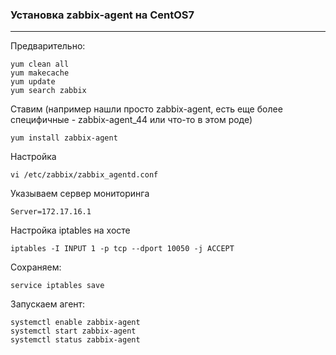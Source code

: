 ### Установка zabbix-agent на CentOS7 ###

---

Предварительно:

```shell
yum clean all
yum makecache
yum update
yum search zabbix
```

Ставим (например нашли просто zabbix-agent, есть еще более специфичные - zabbix-agent_44 или что-то в этом роде)

```shell
yum install zabbix-agent
```

Настройка
```shell
vi /etc/zabbix/zabbix_agentd.conf
```

Указываем сервер мониторинга 
```shell
Server=172.17.16.1
```

Настройка iptables на хосте
```shell
iptables -I INPUT 1 -p tcp --dport 10050 -j ACCEPT
```
Сохраняем:
```shell
service iptables save
```

Запускаем агент:

```shell
systemctl enable zabbix-agent
systemctl start zabbix-agent
systemctl status zabbix-agent
```


